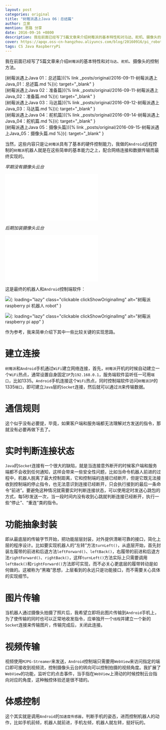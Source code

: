 ```yaml
---
layout: post
categories: original
title: "树莓派遇上Java 06：总结篇"
author: 立泉
mention: 思路 分享
date: 2016-09-16 +0800
description: 我在前面已经写了5篇文章来介绍树莓派的基本特性和对马达、舵机、摄像头的控制方法，这些内容只是让树莓派具有了基本的硬件控制能力，我做的Android远程控制的树莓派机器人就是在这些简单的基本能力之上，配合网络连接和数据传输而最终实现的。
cover: https://apqx.oss-cn-hangzhou.aliyuncs.com/blog/20160916/pi_robot_thumb.jpg
tags: CS Java RaspberryPi
---
```


我在前面已经写了5篇文章来介绍`树莓派`的基本特性和对`马达`、`舵机`、摄像头的控制方法。

[树莓派遇上Java 01：总述篇]({% link _posts/original/2016-09-11-树莓派遇上Java_01：总述篇.md %}){: target="_blank" }  
[树莓派遇上Java 02：准备篇]({% link _posts/original/2016-09-11-树莓派遇上Java_02：准备篇.md %}){: target="_blank" }  
[树莓派遇上Java 03：马达篇]({% link _posts/original/2016-09-12-树莓派遇上Java_03：马达篇.md %}){: target="_blank" }  
[树莓派遇上Java 04：舵机篇]({% link _posts/original/2016-09-14-树莓派遇上Java_04：舵机篇.md %}){: target="_blank" }  
[树莓派遇上Java 05：摄像头篇]({% link _posts/original/2016-09-15-树莓派遇上Java_05：摄像头篇.md %}){: target="_blank" }

当然，这些内容只是让`树莓派`具有了基本的硬件控制能力，我做的`Android`远程控制的`树莓派`机器人就是在这些简单的基本能力之上，配合网络连接和数据传输而最终实现的。

*早期没有摄像头云台*

<div class="video-container">
    <iframe loading="lazy" src="//player.bilibili.com/player.html?aid=7220639&bvid=BV1Qs411W7Ej&cid=11806879&page=1" scrolling="no" border="0" frameborder="no" framespacing="0" allowfullscreen="true"> </iframe>
</div>

*后期加装摄像头云台*

<div class="video-container">
    <iframe loading="lazy" src="//player.bilibili.com/player.html?aid=7220639&bvid=BV1Qs411W7Ej&cid=11806118&page=2" scrolling="no" border="0" frameborder="no" framespacing="0" allowfullscreen="true"> </iframe>
</div>

这是最终的机器人和`Android`控制端软件：

![](https://apqx.oss-cn-hangzhou.aliyuncs.com/blog/20160916/pi_robot_thumb.jpg){: loading="lazy" class="clickable clickShowOriginalImg" alt="树莓派 raspberry pi 机器人 robot" }

![](https://apqx.oss-cn-hangzhou.aliyuncs.com/blog/20160916/pi_controller_android.png){: loading="lazy" class="clickable clickShowOriginalImg" alt="树莓派 raspberry pi app" }

作为参考，我来简单介绍下其中一些比较关键的实现思路。

# 建立连接

`树莓派`和`Android`手机通过`WiFi`建立网络连接，首先，`树莓派`开机的时候自动建立一个`WiFi`热点，通常设置自身固定`IP`为`192.168.0.1`，服务端软件监听任一可用`端口`，比如1335。`Android`手机连接这个`WiFi`热点，同时控制端软件访问`树莓派IP`的1335`端口`，即可建立`Java`层的`Socket`连接，然后就可以通过`流`来传输数据。

# 通信规则

这个似乎没有必要提，毕竟，如果客户端和服务端都无法理解对方发送的指令，那就没有必要再做下去了。

# 实时判断连接状态

`Java`的`Socket`连接有一个很大的缺陷，就是当连接意外断开的时候客户端和服务端都不会收到任何通知，这样会带来一些安全性问题，比如当命令机器人前进的过程中，机器人脱离了最大控制距离，它和控制端的连接已经断开，但是它既无法接收到控制端的停止指令，也无法意识到连接已经断开，只会执行接到的最后一条命令“前进”。要避免这种情况就需要实时判断连接状态，可以使用定时发送心跳包的方式，每5秒发送一次，当一段时间内没有收到心跳就判断连接已经断开，执行一些“停止”、“重连”类的指令。

# 功能抽象封装

即从最底层的传输字节开始，把功能层层封装，对外提供清晰可靠的接口，简化上层的程序设计。比如要实现机器人的“左转”方法`turnLeft()`，从底层开始，首先封装左履带的前进和后退方法`leftForward()`、`leftBack()`，右履带的前进和后退方法`rightForward()`、`rightBack()`，这样`turnLeft()`方法实际上只需要调用`leftBack()`和`rightForward()`方法即可实现，而不必关心更底层的履带转动是如何做的。这被称为“黑箱”思想，上层看到的永远只是功能接口，而不需要关心具体的实现细节。

# 图片传输

当机器人通过摄像头拍摄了照片后，我希望立即将此图片传输到`Android`手机上，为了使传输的同时也可以正常地收发指令，应单独开一个`线程`并建立一个新的`Socket`连接来传输图片，传输完成后，关闭此连接。

# 视频传输

视频使用`MJPG-Streamer`来发送，`Android`控制端只需要用`WebView`来访问指定的端口即可接收到视频流，控制摄像头云台的转向可以控制拍摄的视频角度。我扩展了`WebView`的功能，监听它的点击事件，当手指在`WebView`上滑动的时候控制云台指向对应的角度，这种触控体验还是很不错的。

# 体感控制

这个其实就是调用`Android`的`加速度传感器`，判断手机的姿态，进而控制机器人的动作，比如手机前倾，机器人就前进，手机左倾，机器人就左转，挺好玩的。